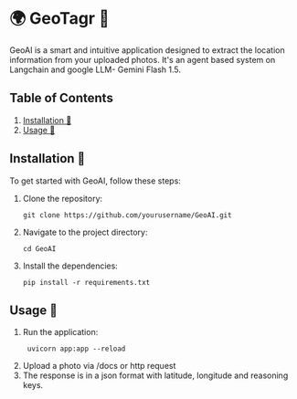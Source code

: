 # 🌍 GeoTagr 📸

GeoAI is a smart and intuitive application designed to extract the location information from your uploaded photos. It's an agent based system on Langchain and google LLM- Gemini Flash 1.5.

## Table of Contents
1. [Installation 🔧](#installation)
2. [Usage 🔄](#usage)


## Installation 🔧
To get started with GeoAI, follow these steps:

1. Clone the repository:
   ```
   git clone https://github.com/yourusername/GeoAI.git
   ```
2. Navigate to the project directory:
   ```
   cd GeoAI
   ```
3. Install the dependencies:
   ```
   pip install -r requirements.txt
   ```

## Usage 🔄
1. Run the application:
   ```
    uvicorn app:app --reload   
   ```
2. Upload a photo via /docs or http request
3. The response is in a json format with latitude, longitude and reasoning keys.

